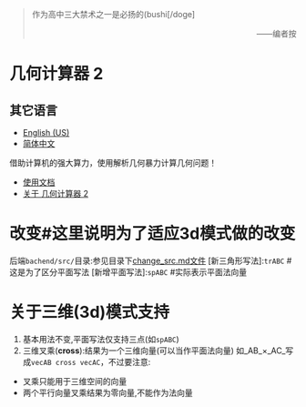 > 作为高中三大禁术之一是必扬的(bushi[/doge]
> <p align="right">——编者按</p>

# 几何计算器 2

## 其它语言

* [English (US)](README.en.md)
* [简体中文](README.md)

借助计算机的强大算力，使用解析几何暴力计算几何问题！

- [使用文档](frontend/src/pages/docs.md)
- [关于 几何计算器 2](frontend/src/pages/about.md)
# 改变#这里说明为了适应3d模式做的改变
后端`bachend/src/`目录:参见目录下[change_src.md文件](backend/src/change\_src.md)
[新三角形写法]:`trABC` #这是为了区分平面写法
[新增平面写法]:`spABC` #实际表示平面法向量
# 关于三维(3d)模式支持

1. 基本用法不变,平面写法仅支持三点(如`spABC`)
2. 三维叉乘(**cross**):结果为一个三维向量(可以当作平面法向量)
如_AB_×_AC_写成`vecAB cross vecAC`，不过要注意:
- 叉乘只能用于三维空间的向量
- 两个平行向量叉乘结果为零向量,不能作为法向量